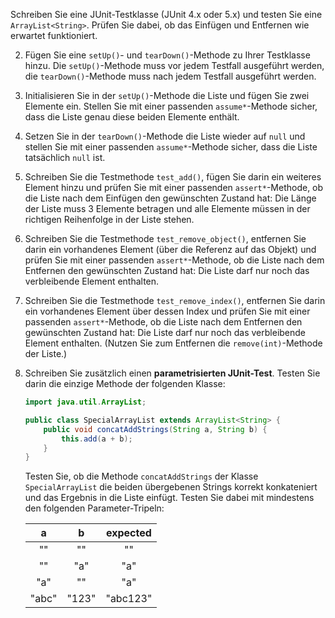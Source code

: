Schreiben Sie eine JUnit-Testklasse (JUnit 4.x oder 5.x) und testen Sie eine
`ArrayList<String>`. Prüfen Sie dabei, ob das Einfügen und Entfernen wie
erwartet funktioniert.

2.  Fügen Sie eine `setUp()`- und `tearDown()`-Methode zu Ihrer Testklasse hinzu.
    Die `setUp()`-Methode muss vor jedem Testfall ausgeführt werden, die
    `tearDown()`-Methode muss nach jedem Testfall ausgeführt werden.

3.  Initialisieren Sie in der `setUp()`-Methode die Liste und fügen Sie zwei
    Elemente ein. Stellen Sie mit einer passenden `assume*`-Methode sicher,
    dass die Liste genau diese beiden Elemente enthält.

4.  Setzen Sie in der `tearDown()`-Methode die Liste wieder auf `null` und
    stellen Sie mit einer passenden `assume*`-Methode sicher, dass die Liste
    tatsächlich `null` ist.

5.  Schreiben Sie die Testmethode `test_add()`, fügen Sie darin ein weiteres
    Element hinzu und prüfen Sie mit einer passenden `assert*`-Methode, ob die
    Liste nach dem Einfügen den gewünschten Zustand hat: Die Länge der Liste
    muss 3 Elemente betragen und alle Elemente müssen in der richtigen Reihenfolge
    in der Liste stehen.

6.  Schreiben Sie die Testmethode `test_remove_object()`, entfernen Sie darin
    ein vorhandenes Element (über die Referenz auf das Objekt) und prüfen Sie
    mit einer passenden `assert*`-Methode, ob die Liste nach dem Entfernen den
    gewünschten Zustand hat: Die Liste darf nur noch das verbleibende Element
    enthalten.

7.  Schreiben Sie die Testmethode `test_remove_index()`, entfernen Sie darin ein
    vorhandenes Element über dessen Index und prüfen Sie mit einer passenden
    `assert*`-Methode, ob die Liste nach dem Entfernen den gewünschten Zustand
    hat: Die Liste darf nur noch das verbleibende Element enthalten. (Nutzen Sie
    zum Entfernen die `remove(int)`-Methode der Liste.)

8.  Schreiben Sie zusätzlich einen **parametrisierten JUnit-Test**. Testen Sie
    darin die einzige Methode der folgenden Klasse:

    ```java
    import java.util.ArrayList;

    public class SpecialArrayList extends ArrayList<String> {
        public void concatAddStrings(String a, String b) {
            this.add(a + b);
        }
    }
    ```

    Testen Sie, ob die Methode `concatAddStrings` der Klasse `SpecialArrayList`
    die beiden übergebenen Strings korrekt konkateniert und das Ergebnis in die
    Liste einfügt. Testen Sie dabei mit mindestens den folgenden Parameter-Tripeln:

    |   a   |   b   | expected |
    |:-----:|:-----:|:--------:|
    |  ""   |  ""   |    ""    |
    |  ""   |  "a"  |   "a"    |
    |  "a"  |  ""   |   "a"    |
    | "abc" | "123" | "abc123" |

